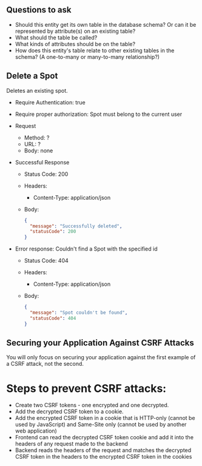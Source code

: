 ## Questions to ask

* Should this entity get its own table in the database schema? Or can it be represented by attribute(s) on an existing table?
* What should the table be called?
* What kinds of attributes should be on the table?
* How does this entity's table relate to other existing tables in the schema? (A one-to-many or many-to-many relationship?)


## Delete a Spot

Deletes an existing spot.

* Require Authentication: true
* Require proper authorization: Spot must belong to the current user
* Request
  * Method: ?
  * URL: ?
  * Body: none

* Successful Response
  * Status Code: 200
  * Headers:
    * Content-Type: application/json
  * Body:

    ```json
    {
      "message": "Successfully deleted",
      "statusCode": 200
    }
    ```

* Error response: Couldn't find a Spot with the specified id
  * Status Code: 404
  * Headers:
    * Content-Type: application/json
  * Body:

    ```json
    {
      "message": "Spot couldn't be found",
      "statusCode": 404
    }
    ```
## Securing your Application Against CSRF Attacks
You will only focus on securing your application against the first example of a CSRF attack, not the second.

# Steps to prevent CSRF attacks:

* Create two CSRF tokens - one encrypted and one decrypted.
* Add the decrypted CSRF token to a cookie.
* Add the encrypted CSRF token in a cookie that is HTTP-only (cannot be used by JavaScript) and Same-Site only (cannot be used by another web application)
* Frontend can read the decrypted CSRF token cookie and add it into the headers of any request made to the backend
* Backend reads the headers of the request and matches the decrypted CSRF token in the headers to the encrypted CSRF token in the cookies

